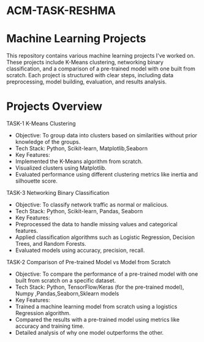 # ACM-TASK-RESHMA
# Machine Learning Projects
This repository contains various machine learning projects I've worked on. These projects include K-Means clustering, networking binary classification, and a comparison of a pre-trained model with one built from scratch. Each project is structured with clear steps, including data preprocessing, model building, evaluation, and results analysis.

# Projects Overview
TASK-1 K-Means Clustering 
- Objective: To group data into clusters based on similarities without prior knowledge of the groups.
- Tech Stack: Python, Scikit-learn, Matplotlib,Seaborn
- Key Features:
- Implemented the K-Means algorithm from scratch.
- Visualized clusters using Matplotlib.
- Evaluated performance using different clustering metrics like inertia and silhouette score.

TASK-3 Networking Binary Classification

- Objective: To classify network traffic as normal or malicious.
- Tech Stack: Python, Scikit-learn, Pandas, Seaborn
- Key Features:
- Preprocessed the data to handle missing values and categorical features.
- Applied classification algorithms such as Logistic Regression, Decision Trees, and Random Forests.
- Evaluated models using accuracy, precision, recall.

TASK-2 Comparison of Pre-trained Model vs Model from Scratch

- Objective: To compare the performance of a pre-trained model with one built from scratch on a specific dataset.
- Tech Stack: Python, TensorFlow/Keras (for the pre-trained model), Numpy ,Pandas,Seaborn,Sklearn models
- Key Features:
- Trained a machine learning model from scratch using a logistics Regression algorithm.
- Compared the results with a pre-trained model using metrics like accuracy and training time.
- Detailed analysis of why one model outperforms the other. 

